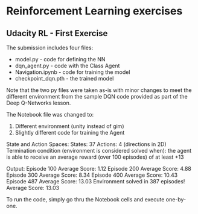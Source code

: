 # Reinforcement Learning exercises
## Udacity RL - First Exercise

The submission includes four files:
* model.py - code for defining the NN
* dqn_agent.py - code with the Class Agent
* Navigation.ipynb - code for training the model 
* checkpoint_dqn.pth - the trained model

Note that the two py files were taken as-is with minor changes to meet the different environment from the sample DQN code provided as part of the Deep Q-Networks lesson.

The Notebook file was changed to:
1. Different environment (unity instead of gim)
2. Slightly different code for training the Agent

State and Action Spaces:
States: 37
Actions: 4 (directions in 2D)
Termination condition (environment is considered solved when): the agent is able to receive an average reward (over 100 episodes) of at least +13

Output:
Episode 100	Average Score: 1.12
Episode 200	Average Score: 4.88
Episode 300	Average Score: 8.34
Episode 400	Average Score: 10.43
Episode 487	Average Score: 13.03
Environment solved in 387 episodes!	Average Score: 13.03

To run the code, simply go thru the Notebook cells and execute one-by-one.

